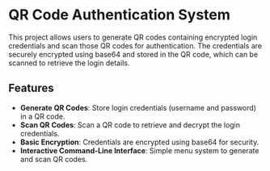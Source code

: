 # QR Code Authentication System

This project allows users to generate QR codes containing encrypted login credentials and scan those QR codes for authentication. The credentials are securely encrypted using base64 and stored in the QR code, which can be scanned to retrieve the login details.

## Features

- **Generate QR Codes**: Store login credentials (username and password) in a QR code.
- **Scan QR Codes**: Scan a QR code to retrieve and decrypt the login credentials.
- **Basic Encryption**: Credentials are encrypted using base64 for security.
- **Interactive Command-Line Interface**: Simple menu system to generate and scan QR codes.


